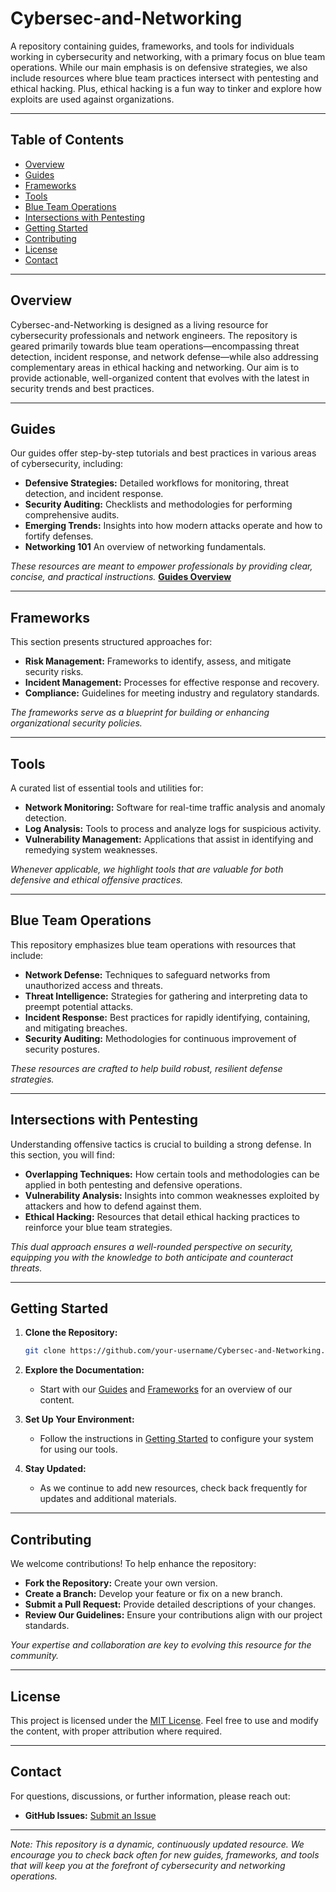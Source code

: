 # Cybersec-and-Networking

A repository containing guides, frameworks, and tools for individuals working in cybersecurity and networking, with a primary focus on blue team operations. While our main emphasis is on defensive strategies, we also include resources where blue team practices intersect with pentesting and ethical hacking. Plus, ethical hacking is a fun way to tinker and explore how exploits are used against organizations. 

---

## Table of Contents

- [Overview](#overview)
- [Guides](#guides)
- [Frameworks](#frameworks)
- [Tools](#tools)
- [Blue Team Operations](#blue-team-operations)
- [Intersections with Pentesting](#intersections-with-pentesting)
- [Getting Started](#getting-started)
- [Contributing](#contributing)
- [License](#license)
- [Contact](#contact)

---

## Overview

Cybersec-and-Networking is designed as a living resource for cybersecurity professionals and network engineers. The repository is geared primarily towards blue team operations—encompassing threat detection, incident response, and network defense—while also addressing complementary areas in ethical hacking and networking. Our aim is to provide actionable, well-organized content that evolves with the latest in security trends and best practices.

---

## Guides

Our guides offer step-by-step tutorials and best practices in various areas of cybersecurity, including:
- **Defensive Strategies:** Detailed workflows for monitoring, threat detection, and incident response.
- **Security Auditing:** Checklists and methodologies for performing comprehensive audits.
- **Emerging Trends:** Insights into how modern attacks operate and how to fortify defenses.
- **Networking 101** An overview of networking fundamentals. 

*These resources are meant to empower professionals by providing clear, concise, and practical instructions.*
[**Guides Overview**]([https://github.com/LeviLionheart/Cybersec-and-Networking/blob/main/Guides/Guides.md])


---

## Frameworks

This section presents structured approaches for:
- **Risk Management:** Frameworks to identify, assess, and mitigate security risks.
- **Incident Management:** Processes for effective response and recovery.
- **Compliance:** Guidelines for meeting industry and regulatory standards.

*The frameworks serve as a blueprint for building or enhancing organizational security policies.*

---

## Tools

A curated list of essential tools and utilities for:
- **Network Monitoring:** Software for real-time traffic analysis and anomaly detection.
- **Log Analysis:** Tools to process and analyze logs for suspicious activity.
- **Vulnerability Management:** Applications that assist in identifying and remedying system weaknesses.

*Whenever applicable, we highlight tools that are valuable for both defensive and ethical offensive practices.*

---

## Blue Team Operations

This repository emphasizes blue team operations with resources that include:
- **Network Defense:** Techniques to safeguard networks from unauthorized access and threats.
- **Threat Intelligence:** Strategies for gathering and interpreting data to preempt potential attacks.
- **Incident Response:** Best practices for rapidly identifying, containing, and mitigating breaches.
- **Security Auditing:** Methodologies for continuous improvement of security postures.

*These resources are crafted to help build robust, resilient defense strategies.*

---

## Intersections with Pentesting

Understanding offensive tactics is crucial to building a strong defense. In this section, you will find:
- **Overlapping Techniques:** How certain tools and methodologies can be applied in both pentesting and defensive operations.
- **Vulnerability Analysis:** Insights into common weaknesses exploited by attackers and how to defend against them.
- **Ethical Hacking:** Resources that detail ethical hacking practices to reinforce your blue team strategies.

*This dual approach ensures a well-rounded perspective on security, equipping you with the knowledge to both anticipate and counteract threats.*

---

## Getting Started

1. **Clone the Repository:**

   ```bash
   git clone https://github.com/your-username/Cybersec-and-Networking.git
   ```

2. **Explore the Documentation:**
   - Start with our [Guides](./GUIDES.md) and [Frameworks](./FRAMEWORKS.md) for an overview of our content.
   
3. **Set Up Your Environment:**
   - Follow the instructions in [Getting Started](./GETTING_STARTED.md) to configure your system for using our tools.
   
4. **Stay Updated:**
   - As we continue to add new resources, check back frequently for updates and additional materials.

---

## Contributing

We welcome contributions! To help enhance the repository:
- **Fork the Repository:** Create your own version.
- **Create a Branch:** Develop your feature or fix on a new branch.
- **Submit a Pull Request:** Provide detailed descriptions of your changes.
- **Review Our Guidelines:** Ensure your contributions align with our project standards.

*Your expertise and collaboration are key to evolving this resource for the community.*

---

## License

This project is licensed under the [MIT License](LICENSE). Feel free to use and modify the content, with proper attribution where required.

---

## Contact

For questions, discussions, or further information, please reach out:
- **GitHub Issues:** [Submit an Issue](https://github.com/LeviLionheart/Cybersec-and-Networking/issues)

---

*Note: This repository is a dynamic, continuously updated resource. We encourage you to check back often for new guides, frameworks, and tools that will keep you at the forefront of cybersecurity and networking operations.*
